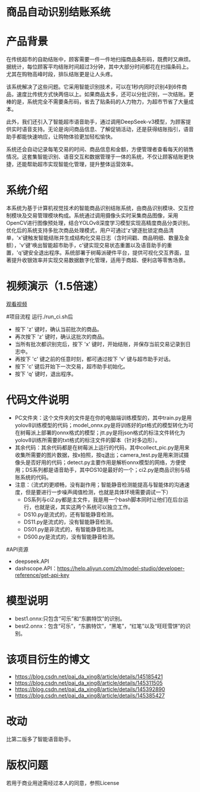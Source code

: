 # 商品自动识别结账系统
# 产品背景
在传统超市的自助结账中，顾客需要一件一件地扫描商品条形码，既费时又麻烦。据统计，每位顾客平均结账时间超过3分钟，其中大部分时间都花在扫描条码上。尤其在购物高峰时段，排队结账更是让人头疼。

该系统解决了这些问题。它采用智能识别技术，可以在1秒内同时识别4到6件商品，速度比传统方式快两倍以上。如果商品太多，还可以分批识别，一次结账。更棒的是，系统完全不需要条形码，省去了贴条码的人力物力，为超市节省了大量成本。

此外，我们还引入了智能超市语音助手，通过调用DeepSeek-v3模型，为顾客提供实时语音支持。无论是询问商品信息、了解促销活动，还是获得结账指引，语音助手都能快速响应，让购物体验更加轻松愉快。

系统还会自动记录每笔交易的时间、商品信息和金额，方便管理者查看每天的销售情况。这套集智能识别、语音交互和数据管理于一体的系统，不仅让顾客结账更快捷，还能帮助超市实现智能化管理，提升整体运营效率。
 # 系统介绍
本系统为基于计算机视觉技术的智能商品识别结账系统，由商品识别模块、交互控制模块及交易管理模块构成。系统通过调用摄像头实时采集商品图像，采用OpenCV进行图像预处理，结合YOLOv8深度学习模型实现高精度商品分类识别。优化后的系统支持多批次商品处理模式，用户可通过'z'键逐批锁定商品清单，'x'键触发智能结账并生成结构化交易日志（含时间戳、商品明细、数量及金额），'v'键'唤出智能超市助手，c'键实现交易状态重置以及语音助手的重置，'q'键安全退出程序。系统部署于树莓派硬件平台，提供可视化交互界面，显著提升收银效率并实现交易数据数字化管理，适用于商超、便利店等零售场景。

# 视频演示（1.5倍速）
[观看视频](https://github.com/user-attachments/assets/efa1eca9-9619-48ae-86c4-f61e495c46e7 "点我观看演示视频（1.5倍速）")

#项目流程
运行./run_ci.sh后
- 按下 'z' 键时，确认当前批次的商品。
- 再次按下 'z' 键时，确认这批次的商品。
- 当所有批次都识别完后，按下 'x' 键时，开始结账，并保存当前交易记录到日志中。
- 再按下 'c' 键之前的任意时刻，都可通过按下 'v' 键与超市助手对话。
- 按下 'c' 键后开始下一次交易，超市助手初始化。
- 按下 'q' 键时，退出程序。

# 代码文件说明
- PC文件夹：这个文件夹的文件是在你的电脑端训练模型的，其中train.py是用yolov8训练模型的代码；model_onnx.py是将训练好的pt格式的模型转化为可在树莓派上部署的onnx格式的模型；jtt.py是将json格式的标注文件转化为yolov8训练所需要的txt格式的标注文件的脚本（针对多边形）。
- 其余代码：其余代码都是在树莓派上运行的代码，其中collect_pic.py是用来收集所需要的图片数据，按x拍照，按q退出；camera_test.py是用来测试摄像头是否好用的代码；detect.py主要作用是解析onnx模型的网络，方便使用；DS系列都是语音助手，其中DS10是最好的一个；ci2.py是商品识别与结账系统的代码。
- 注意：（流式的更顺畅，没有副作用；智能静音检测能提高与智能体的沟通速度，但是要进行一步噪声阈值检测，也就是具体环境需要调试一下）
   - DS系列与ci2.py都是主文件，我是用一个bash脚本同时让他们在后台运行，也就是说，其实这两个系统可以独立工作。
   - DS10.py是流式的，还有智能静音检测。
   - DS11.py是流式的，没有智能静音检测。
   - DS01.py是非流式的，有智能静音检测。
   - DS00.py是流式的，没有智能静音检测。

#API资源
- deepseek.API
- dashscope.API：https://help.aliyun.com/zh/model-studio/developer-reference/get-api-key

# 模型说明
- best1.onnx:只包含“可乐”和“东鹏特饮”的识别。
- best2.onnx：包含“可乐”，“东鹏特饮”，“黑笔”，“红笔”以及“旺旺雪饼”的识别。

# 该项目衍生的博文
- https://blog.csdn.net/pai_da_xing8/article/details/145185421
- https://blog.csdn.net/pai_da_xing8/article/details/145311505
- https://blog.csdn.net/pai_da_xing8/article/details/145392890
- https://blog.csdn.net/pai_da_xing8/article/details/145385427

# 改动
比第二版多了智能语音助手。

# 版权问题
若用于商业用途需经过本人的同意，参照License

